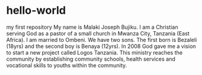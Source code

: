 # hello-world
my first repository
My name is Malaki Joseph Bujiku. I am a Christian serving God as a pastor of a small church in Mwanza City, Tanzania (East Africa). I am married to Ombeni. We have two sons. The first born is Bezaleli (18yrs) and the second boy is Benaya (12yrs). In 2008 God gave me a vision to start a new project called Logos Tanzania. This ministry reaches the community by establishing community schools, health services and vocational skills to youths within the community.
